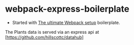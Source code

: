 # webpack-express-boilerplate

- Started with [The ultimate Webpack setup](http://www.christianalfoni.com/articles/2015_04_19_The-ultimate-webpack-setup) boilerplate.


The Plants data is served via an express api at 
[https://github.com/hillscottc/datahub]